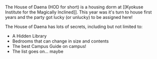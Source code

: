 The House of Daena (HOD for short) is a housing dorm at [[Kyokuse Institute for the Magically Inclined]]. This year was it's turn to house first years and the party got lucky (or unlucky) to be assigned here!

The House of Daena has lots of secrets, including but not limited to:
* A Hidden Library
* Bedrooms that can change in size and contents
* The best Campus Guide on campus!
* The list goes on... maybe

